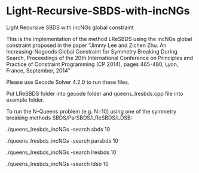 # Light-Recursive-SBDS-with-incNGs
Light Recursive SBDS with incNGs global constraint

This is the implementation of the method LReSBDS using the incNGs global constraint proposed in the paper "Jimmy Lee and Zichen Zhu. An Increasing-Nogoods Global Constraint for Symmetry Breaking During Search, Proceedings of the 20th International Conference on Principles and Practice of Constraint Programming (CP 2014), pages 465-480, Lyon, France, September, 2014"

Please use Gecode Solver 4.2.0 to run these files.

Put LReSBDS folder into gecode folder and queens_lresbds.cpp file into example folder.

To run the N-Queens problem (e.g. N=10) using one of the symmetry breaking methods SBDS/ParSBDS/LReSBDS/LDSB:

./queens_lresbds_incNGs -search sbds 10

./queens_lresbds_incNGs -search parsbds 10

./queens_lresbds_incNGs -search lresbds 10

./queens_lresbds_incNGs -search ldsb 10
